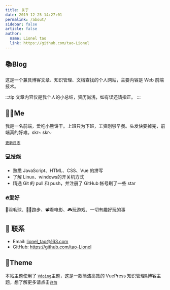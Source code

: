 ```yaml
---
title: 关于
date: 2019-12-25 14:27:01
permalink: /about/
sidebar: false
article: false
author: 
  name: Lionel tao
  link: https://github.com/tao-Lionel
---
```


## 📚Blog

这是一个兼具博客文章、知识管理、文档查找的个人网站，主要内容是 Web 前端技术。

:::tip
文章内容仅是我个人的小总结，资历尚浅，如有误还请指正。
:::

<!-- 小熊猫 -->
<!-- <img src="/img/panda-waving.png" class="panda no-zoom" style="width: 130px;height: 115px;opacity: 0.8;margin-bottom: -4px;padding-bottom:0;position: fixed;bottom: 0;left: 0.5rem;z-index: 1;"> -->

## 👨‍💻Me

我是一名前端，爱吃小熊饼干。上班只为下班，工资刚够早餐。头发快要掉完，前端真的好难。skr~ skr~

[`更新日志`](https://github.com/tao-Lionel/muggle-blog/commits/blog)

### 💻技能

- 熟悉 JavaScript、HTML、CSS、Vue 的拼写
- 了解 Linux、windows的开关机方式
- 精通 Git 的 pull 和 push，并注册了 GitHub 帐号刷了一些 star

### 🔥爱好

🏸羽毛球、🏃‍♂️跑步、📽看电影、🎮玩游戏、一切有趣好玩的事
<!-- 本人↓↓↓
<img src='https://cdn.jsdelivr.net/gh/xugaoyi/image_store/blog/20200103123203.jpg' alt='本人照片' style="width:106px;"> -->

## :email: 联系

<!-- - WeChat or QQ: <a :href="qqUrl" class='qq'>{{ QQ }}</a> -->
- Email: <a href="mailto:lionel_tao@163.com">lionel_tao@163.com</a>
- GitHub: <https://github.com/tao-Lionel>

## 🎨Theme

本站主题使用了 [`Vdoing`](https://github.com/xugaoyi/vuepress-theme-vdoing)主题，这是一款简洁高效的 VuePress 知识管理&博客主题，想了解更多请点击[`详情`](https://github.com/xugaoyi/vuepress-theme-vdoing)
<!-- <script>
  export default {
    data(){
      return {
        QQ: '894072666',
        qqUrl: `tencent://message/?uin=${this.QQ}&Site=&Menu=yes`
      }
    },
    mounted(){
      const flag =  navigator.userAgent.match(/(phone|pad|pod|iPhone|iPod|ios|iPad|Android|Mobile|BlackBerry|IEMobile|MQQBrowser|JUC|Fennec|wOSBrowser|BrowserNG|WebOS|Symbian|Windows Phone)/i);
      if(flag){
        this.qqUrl = `mqqwpa://im/chat?chat_type=wpa&uin=${this.QQ}&version=1&src_type=web&web_src=oicqzone.com`
      }
    }
  }
</script> -->
